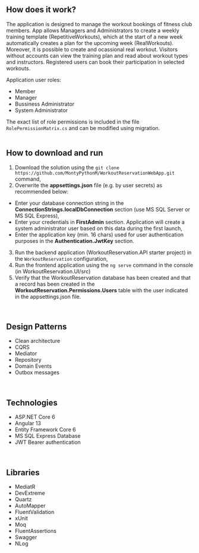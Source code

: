 ## How does it work?

The application is designed to manage the workout bookings of fitness club members. App allows Managers and Administrators to create a weekly training template (RepetitiveWorkouts), which at the start of a new week automatically creates a plan for the upcoming week (RealWorkouts). Moreover, it is possible to create and ocassional real workout. 
Visitors without accounts can view the training plan and read about workout types and instructors. Registered users can book their participation in selected workouts.
  
Application user roles:
  - Member
  - Manager
  - Bussiness Administrator
  - System Administrator
  
  The exact list of role permissions is included in the file `RolePermissionMatrix.cs` and can be modified using migration.
<br><br>

## How to download and run
1. Download the solution using the `git clone https://github.com/MontyPythonM/WorkoutReservationWebApp.git` command,
2. Overwrite the **appsettings.json** file (e.g. by user secrets) as recommended below:
  - Enter your database connection string in the **ConnectionStrings.localDbConnection** section (use MS SQL Server or MS SQL Express),
  - Enter your credentials in **FirstAdmin** section. Application will create a system administrator user based on this data during the first launch,
  - Enter the application key (min. 16 chars) used for user authentication purposes in the **Authentication.JwtKey** section.
3. Run the backend application (WorkoutReservation.API starter project) in the `WorkoutReservation` configuration,
4. Run the frontend application using the `ng serve` command in the console (in WorkoutReservation.UI/src)
5. Verify that the WorkoutReservation database has been created and that a record has been created in the **WorkoutReservation.Permissions.Users** table with the user indicated in the appsettings.json file.
<br>

## Design Patterns
  
- Clean architecture
- CQRS
- Mediator
- Repository
- Domain Events
- Outbox messages
<br>

## Technologies
  
- ASP.NET Core 6
- Angular 13
- Entity Framework Core 6
- MS SQL Express Database
- JWT Bearer authentication

<br>

## Libraries

- MediatR
- DevExtreme
- Quartz
- AutoMapper
- FluentValidation 
- xUnit
- Moq
- FluentAssertions
- Swagger
- NLog
